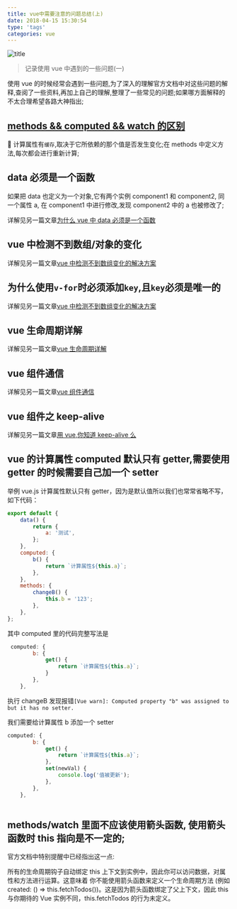 ```yaml
---
title: vue中需要注意的问题总结(上)
date: 2018-04-15 15:30:54
type: 'tags'
categories: vue
---
```


![title](//upload-images.jianshu.io/upload_images/1541368-d9be1b3b39abc037?imageMogr2/auto-orient/strip%7CimageView2/2/w/1240)

<!--more-->

> 记录使用 vue 中遇到的一些问题(一)

使用 vue 的时候经常会遇到一些问题,为了深入的理解官方文档中对这些问题的解释,查阅了一些资料,再加上自己的理解,整理了一些常见的问题;如果哪方面解释的不太合理希望各路大神指出;

## [methods && computed && watch 的区别](https://segmentfault.com/a/1190000010280212)

 计算属性有`缓存`,取决于它所依赖的那个值是否发生变化;在 methods 中定义方法,每次都会进行重新计算;

## data 必须是一个函数

如果把 data 也定义为一个对象,它有两个实例 component1 和 component2, 同一个属性 a, 在 component1 中进行修改,发现 component2 中的 a 也被修改了;

详解见另一篇文章[为什么 vue 中 data 必须是一个函数](http://ionestar.cn/2018/03/13/2018-03-13-%E4%B8%BA%E4%BB%80%E4%B9%88vue%E4%B8%ADdata%E5%BF%85%E9%A1%BB%E6%98%AF%E4%B8%80%E4%B8%AA%E5%87%BD%E6%95%B0/#more)

## vue 中检测不到数组/对象的变化

详解见另一篇文章[vue 中检测不到数组变化的解决方案](http://ionestar.cn/2018/01/17/2018-01-17-vue%E4%B8%AD%E6%A3%80%E6%B5%8B%E4%B8%8D%E5%88%B0%E6%95%B0%E7%BB%84%E5%8F%98%E5%8C%96%E7%9A%84%E8%A7%A3%E5%86%B3%E6%96%B9%E6%A1%88/#more)

## 为什么使用`v-for`时必须添加`key`,且`key`必须是唯一的

详解见另一篇文章[vue 中检测不到数组变化的解决方案](http://ionestar.cn/2018/03/18/2018-03-18-%E4%B8%BA%E4%BB%80%E4%B9%88%E4%BD%BF%E7%94%A8v-for%E6%97%B6%E5%BF%85%E9%A1%BB%E6%B7%BB%E5%8A%A0%E5%94%AF%E4%B8%80%E7%9A%84key/#more)

## vue 生命周期详解

详解见另一篇文章[vue 生命周期详解](http://ionestar.cn/2017/08/29/2017-08-29-vue%E7%94%9F%E5%91%BD%E5%91%A8%E6%9C%9F%E8%AF%A6%E8%A7%A3/)

## vue 组件通信

详解见另一篇文章[vue 组件通信](http://ionestar.cn/2017/08/29/2017-08-29-vue%E7%BB%84%E4%BB%B6%E9%80%9A%E4%BF%A1/)

## vue 组件之 keep-alive

详解见另一篇文章[用 vue,你知道 keep-alive 么](http://ionestar.cn/2017/09/06/2017-09-06-vue%E7%BB%84%E4%BB%B6%E4%B9%8Bkeep-alive/)

## vue 的计算属性 computed 默认只有 getter,需要使用 getter 的时候需要自己加一个 setter

举例
vue.js 计算属性默认只有 getter，因为是默认值所以我们也常常省略不写，如下代码：

```js
export default {
    data() {
        return {
            a: '测试',
        };
    },
    computed: {
        b() {
            return `计算属性${this.a}`;
        },
    },
    methods: {
        changeB() {
            this.b = '123';
        },
    },
};
```

其中 computed 里的代码完整写法是

```js
 computed: {
        b: {
            get() {
                return `计算属性${this.a}`;
            }
        },
    },
```

执行 changeB 发现报错`[Vue warn]: Computed property "b" was assigned to but it has no setter.`

我们需要给计算属性 b 添加一个 setter

```js
computed: {
        b: {
            get() {
                return `计算属性${this.a}`;
            },
            set(newVal) {
                console.log('值被更新');
            },
        },
    },
```

```js

```

## methods/watch 里面不应该使用箭头函数, 使用箭头函数时 this 指向是不一定的;

官方文档中特别提醒中已经指出这一点:

所有的生命周期钩子自动绑定 this 上下文到实例中，因此你可以访问数据，对属性和方法进行运算。这意味着 你不能使用箭头函数来定义一个生命周期方法 (例如 created: () => this.fetchTodos())。这是因为箭头函数绑定了父上下文，因此 this 与你期待的 Vue 实例不同，this.fetchTodos 的行为未定义。
